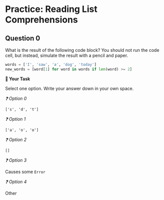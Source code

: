 # <i class="far fa-edit"></i> Practice: Reading List Comprehensions



## Question 0

What is the result of the following code block? You should not run the code cell, but instead, simulate the result with a pencil and paper.

```python
words = ['I', 'saw', 'a', 'dog', 'today']
new_words = [word[1] for word in words if len(word) >= 2]
```



**📝 Your Task**

Select one option. Write your answer down in your own space.

*❓ Option 0*

```text
['s', 'd', 't']
````



*❓ Option 1*

```text
['a', 'o', 'o']

````



*❓ Option 2*

```text
[]
````



*❓ Option 3*

Causes some `Error`



*❓ Option 4*

Other



